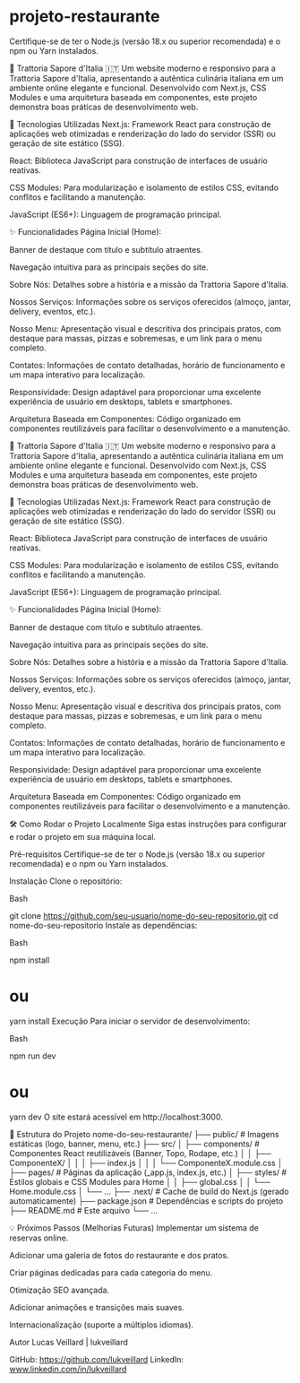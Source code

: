 # projeto-restaurante

Certifique-se de ter o Node.js (versão 18.x ou superior recomendada) e o npm ou Yarn instalados.

🍝 Trattoria Sapore d'Italia 🇮🇹
Um website moderno e responsivo para a Trattoria Sapore d'Italia, apresentando a autêntica culinária italiana em um ambiente online elegante e funcional. Desenvolvido com Next.js, CSS Modules e uma arquitetura baseada em componentes, este projeto demonstra boas práticas de desenvolvimento web.

🚀 Tecnologias Utilizadas
Next.js: Framework React para construção de aplicações web otimizadas e renderização do lado do servidor (SSR) ou geração de site estático (SSG).

React: Biblioteca JavaScript para construção de interfaces de usuário reativas.

CSS Modules: Para modularização e isolamento de estilos CSS, evitando conflitos e facilitando a manutenção.

JavaScript (ES6+): Linguagem de programação principal.

✨ Funcionalidades
Página Inicial (Home):

Banner de destaque com título e subtítulo atraentes.

Navegação intuitiva para as principais seções do site.

Sobre Nós: Detalhes sobre a história e a missão da Trattoria Sapore d'Italia.

Nossos Serviços: Informações sobre os serviços oferecidos (almoço, jantar, delivery, eventos, etc.).

Nosso Menu: Apresentação visual e descritiva dos principais pratos, com destaque para massas, pizzas e sobremesas, e um link para o menu completo.

Contatos: Informações de contato detalhadas, horário de funcionamento e um mapa interativo para localização.

Responsividade: Design adaptável para proporcionar uma excelente experiência de usuário em desktops, tablets e smartphones.

Arquitetura Baseada em Componentes: Código organizado em componentes reutilizáveis para facilitar o desenvolvimento e a manutenção.

🍝 Trattoria Sapore d'Italia 🇮🇹
Um website moderno e responsivo para a Trattoria Sapore d'Italia, apresentando a autêntica culinária italiana em um ambiente online elegante e funcional. Desenvolvido com Next.js, CSS Modules e uma arquitetura baseada em componentes, este projeto demonstra boas práticas de desenvolvimento web.

🚀 Tecnologias Utilizadas
Next.js: Framework React para construção de aplicações web otimizadas e renderização do lado do servidor (SSR) ou geração de site estático (SSG).

React: Biblioteca JavaScript para construção de interfaces de usuário reativas.

CSS Modules: Para modularização e isolamento de estilos CSS, evitando conflitos e facilitando a manutenção.

JavaScript (ES6+): Linguagem de programação principal.

✨ Funcionalidades
Página Inicial (Home):

Banner de destaque com título e subtítulo atraentes.

Navegação intuitiva para as principais seções do site.

Sobre Nós: Detalhes sobre a história e a missão da Trattoria Sapore d'Italia.

Nossos Serviços: Informações sobre os serviços oferecidos (almoço, jantar, delivery, eventos, etc.).

Nosso Menu: Apresentação visual e descritiva dos principais pratos, com destaque para massas, pizzas e sobremesas, e um link para o menu completo.

Contatos: Informações de contato detalhadas, horário de funcionamento e um mapa interativo para localização.

Responsividade: Design adaptável para proporcionar uma excelente experiência de usuário em desktops, tablets e smartphones.

Arquitetura Baseada em Componentes: Código organizado em componentes reutilizáveis para facilitar o desenvolvimento e a manutenção.

🛠️ Como Rodar o Projeto Localmente
Siga estas instruções para configurar e rodar o projeto em sua máquina local.

Pré-requisitos
Certifique-se de ter o Node.js (versão 18.x ou superior recomendada) e o npm ou Yarn instalados.

Instalação
Clone o repositório:

Bash

git clone https://github.com/seu-usuario/nome-do-seu-repositorio.git
cd nome-do-seu-repositorio
Instale as dependências:

Bash

npm install
# ou
yarn install
Execução
Para iniciar o servidor de desenvolvimento:

Bash

npm run dev
# ou
yarn dev
O site estará acessível em http://localhost:3000.

📂 Estrutura do Projeto
nome-do-seu-restaurante/
├── public/                # Imagens estáticas (logo, banner, menu, etc.)
├── src/
│   ├── components/        # Componentes React reutilizáveis (Banner, Topo, Rodape, etc.)
│   │   ├── ComponenteX/
│   │   │   ├── index.js
│   │   │   └── ComponenteX.module.css
│   ├── pages/             # Páginas da aplicação (_app.js, index.js, etc.)
│   ├── styles/            # Estilos globais e CSS Modules para Home
│   │   ├── global.css
│   │   └── Home.module.css
│   └── ...
├── .next/                 # Cache de build do Next.js (gerado automaticamente)
├── package.json           # Dependências e scripts do projeto
├── README.md              # Este arquivo
└── ...

💡 Próximos Passos (Melhorias Futuras)
Implementar um sistema de reservas online.

Adicionar uma galeria de fotos do restaurante e dos pratos.

Criar páginas dedicadas para cada categoria do menu.

Otimização SEO avançada.

Adicionar animações e transições mais suaves.

Internacionalização (suporte a múltiplos idiomas).

Autor
Lucas Veillard | lukveillard

GitHub: https://github.com/lukveillard
LinkedIn: www.linkedin.com/in/lukveillard

